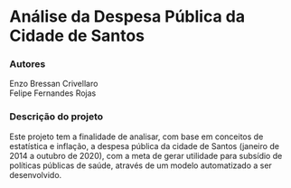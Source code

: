 # Análise da Despesa Pública da Cidade de Santos

### Autores
Enzo Bressan Crivellaro <br>
Felipe Fernandes Rojas

### Descrição do projeto
Este projeto tem a finalidade de analisar, com base em conceitos de estatística e inflação, a despesa pública da cidade de Santos (janeiro de 2014 a outubro de 2020), com a meta de gerar utilidade para subsídio de políticas públicas de saúde, através de um modelo automatizado a ser desenvolvido.
